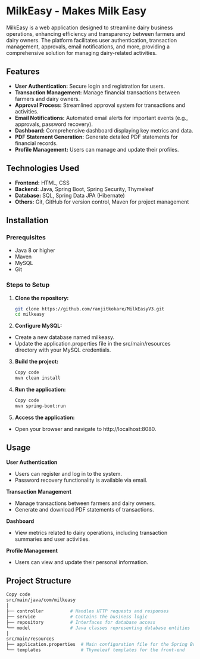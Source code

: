 # MilkEasy - Makes Milk Easy

MilkEasy is a web application designed to streamline dairy business operations, enhancing efficiency and transparency between farmers and dairy owners. The platform facilitates user authentication, transaction management, approvals, email notifications, and more, providing a comprehensive solution for managing dairy-related activities.

## Features

- **User Authentication:** Secure login and registration for users.
- **Transaction Management:** Manage financial transactions between farmers and dairy owners.
- **Approval Process:** Streamlined approval system for transactions and activities.
- **Email Notifications:** Automated email alerts for important events (e.g., approvals, password recovery).
- **Dashboard:** Comprehensive dashboard displaying key metrics and data.
- **PDF Statement Generation:** Generate detailed PDF statements for financial records.
- **Profile Management:** Users can manage and update their profiles.

## Technologies Used

- **Frontend:** HTML, CSS
- **Backend:** Java, Spring Boot, Spring Security, Thymeleaf
- **Database:** SQL, Spring Data JPA (Hibernate)
- **Others:** Git, GitHub for version control, Maven for project management

## Installation

### Prerequisites

- Java 8 or higher
- Maven
- MySQL
- Git

### Steps to Setup

1. **Clone the repository:**
   ```sh
   git clone https://github.com/ranjitkokare/MilkEasyV3.git
   cd milkeasy
   
2. **Configure MySQL:**
- Create a new database named milkeasy.
- Update the application.properties file in the src/main/resources directory with your MySQL credentials.

3. **Build the project:**
   ```sh
   Copy code
   mvn clean install

4. **Run the application:**
   ```sh
   Copy code
   mvn spring-boot:run

5. **Access the application:**

- Open your browser and navigate to http://localhost:8080.

## Usage
**User Authentication**
- Users can register and log in to the system.
- Password recovery functionality is available via email.
  
**Transaction Management**
- Manage transactions between farmers and dairy owners.
- Generate and download PDF statements of transactions.
  
**Dashboard**
- View metrics related to dairy operations, including transaction summaries and user activities.
  
**Profile Management**
- Users can view and update their personal information.

## Project Structure
   ```bash
   Copy code
   src/main/java/com/milkeasy
│
├── controller          # Handles HTTP requests and responses
├── service             # Contains the business logic
├── repository          # Interfaces for database access
└── model               # Java classes representing database entities
│
src/main/resources
├── application.properties  # Main configuration file for the Spring Boot application
└── templates               # Thymeleaf templates for the front-end
